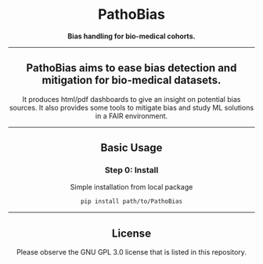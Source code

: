 <div align="center">

# PathoBias


**Bias handling for bio-medical cohorts.**

---

## PathoBias aims to ease bias detection and mitigation for bio-medical datasets.
It produces html/pdf dashboards to give an insight on potential bias sources. It also provides some tools to mitigate bias and study ML solutions in a FAIR environment.

---

## Basic Usage

### Step 0: Install

Simple installation from local package
```bash
pip install path/to/PathoBias
```

---

## License

Please observe the GNU GPL 3.0 license that is listed in this repository.
